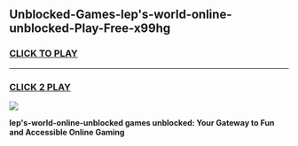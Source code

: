 
## Unblocked-Games-lep's-world-online-unblocked-Play-Free-x99hg
<h3>
<a href="https://premium76.site?title=lep's-world-online-unblocked&ref=18A1">CLICK TO PLAY</a></h3>
<hr>

<h3>
<a href="https://premium76.site?title=lep's-world-online-unblocked&ref=18A1">CLICK 2 PLAY</a>
  
</h3>

<a href="https://premium76.site?title=lep's-world-online-unblocked&ref=18A1"><img src="https://clearcache.store/games.png"></a>


**lep's-world-online-unblocked games unblocked: Your Gateway to Fun and Accessible Online Gaming**

